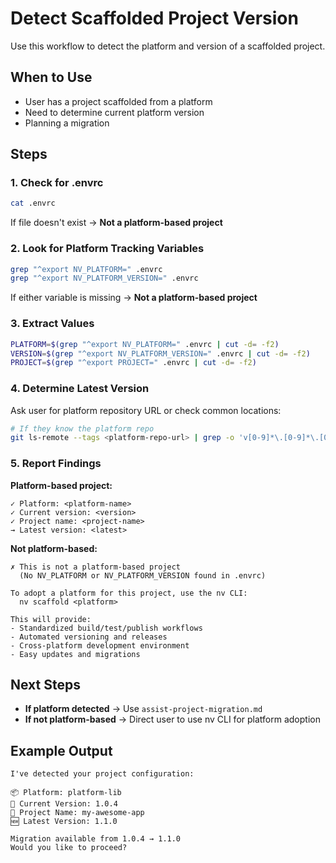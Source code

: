 # Detect Scaffolded Project Version

Use this workflow to detect the platform and version of a scaffolded project.

## When to Use

- User has a project scaffolded from a platform
- Need to determine current platform version
- Planning a migration

## Steps

### 1. Check for .envrc

```bash
cat .envrc
```

If file doesn't exist → **Not a platform-based project**

### 2. Look for Platform Tracking Variables

```bash
grep "^export NV_PLATFORM=" .envrc
grep "^export NV_PLATFORM_VERSION=" .envrc
```

If either variable is missing → **Not a platform-based project**

### 3. Extract Values

```bash
PLATFORM=$(grep "^export NV_PLATFORM=" .envrc | cut -d= -f2)
VERSION=$(grep "^export NV_PLATFORM_VERSION=" .envrc | cut -d= -f2)
PROJECT=$(grep "^export PROJECT=" .envrc | cut -d= -f2)
```

### 4. Determine Latest Version

Ask user for platform repository URL or check common locations:

```bash
# If they know the platform repo
git ls-remote --tags <platform-repo-url> | grep -o 'v[0-9]*\.[0-9]*\.[0-9]*' | sort -V | tail -1
```

### 5. Report Findings

**Platform-based project:**
```
✓ Platform: <platform-name>
✓ Current version: <version>
✓ Project name: <project-name>
→ Latest version: <latest>
```

**Not platform-based:**
```
✗ This is not a platform-based project
  (No NV_PLATFORM or NV_PLATFORM_VERSION found in .envrc)

To adopt a platform for this project, use the nv CLI:
  nv scaffold <platform>

This will provide:
- Standardized build/test/publish workflows
- Automated versioning and releases
- Cross-platform development environment
- Easy updates and migrations
```

## Next Steps

- **If platform detected** → Use `assist-project-migration.md`
- **If not platform-based** → Direct user to use nv CLI for platform adoption

## Example Output

```
I've detected your project configuration:

📦 Platform: platform-lib
📌 Current Version: 1.0.4
🎯 Project Name: my-awesome-app
🆕 Latest Version: 1.1.0

Migration available from 1.0.4 → 1.1.0
Would you like to proceed?
```
